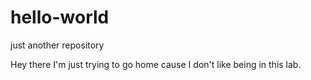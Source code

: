 # hello-world
just another repository

Hey there I'm just trying to go home cause I don't like being in this lab.
